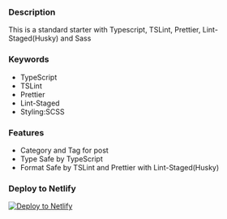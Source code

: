 ### Description
This is a standard starter with Typescript, TSLint, Prettier, Lint-Staged(Husky) and Sass

### Keywords
- TypeScript
- TSLint
- Prettier
- Lint-Staged
- Styling:SCSS

### Features
- Category and Tag for post
- Type Safe by TypeScript
- Format Safe by TSLint and Prettier with Lint-Staged(Husky)

### Deploy to Netlify

[![Deploy to Netlify](https://www.netlify.com/img/deploy/button.svg)](https://app.netlify.com/start/deploy?repository=https://github.com/ikeryo1182/gatsby-typescript-template)